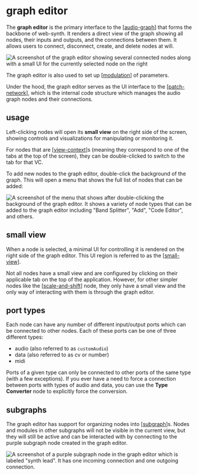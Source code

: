 # graph editor

The **graph editor** is the primary interface to the [[audio-graph]] that forms the backbone of web-synth.  It renders a direct view of the graph showing all nodes, their inputs and outputs, and the connections between them.  It allows users to connect, disconnect, create, and delete nodes at will.

![A screenshot of the graph editor showing several connected nodes along with a small UI for the currently selected node on the right](https://i.ameo.link/bsj.png)

The graph editor is also used to set up [[modulation]] of parameters.

Under the hood, the graph editor serves as the UI interface to the [[patch-network]], which is the internal code structure which manages the audio graph nodes and their connections.

## usage

Left-clicking nodes will open its **small view** on the right side of the screen, showing controls and visualizations for manipulating or monitoring it.

For nodes that are [[view-context]]s (meaning they correspond to one of the tabs at the top of the screen), they can be double-clicked to switch to the tab for that VC.

To add new nodes to the graph editor, double-click the background of the graph.  This will open a menu that shows the full list of nodes that can be added:

![A screenshot of the menu that shows after double-clicking the background of the graph editor.  It shows a variety of node types that can be added to the graph editor including "Band Splitter", "Add", "Code Editor", and others.](https://i.ameo.link/cre.png)

## small view

When a node is selected, a minimal UI for controlling it is rendered on the right side of the graph editor.  This UI region is referred to as the [[small-view]].

Not all nodes have a small view and are configured by clicking on their applicable tab on the top of the application.  However, for other simpler nodes like the [[scale-and-shift]] node, they only have a small view and the only way of interacting with them is through the graph editor.

## port types

Each node can have any number of different input/output ports which can be connected to other nodes.  Each of these ports can be one of three different types:

 * audio (also referred to as `customAudio`)
 * data (also referred to as cv or number)
 * midi

Ports of a given type can only be connected to other ports of the same type (with a few exceptions).  If you ever have a need to force a connection between ports with types of audio and data, you can use the **Type Converter** node to explicitly force the conversion.

## subgraphs

The graph editor has support for organizing nodes into [[subgraph]]s.  Nodes and modules in other subgraphs will not be visible in the current view, but they will still be active and can be interacted with by connecting to the purple subgraph node created in the graph editor.

![A screenshot of a purple subgraph node in the graph editor which is labeled "synth lead".  It has one incoming connection and one outgoing connection.](https://i.ameo.link/cr8.png)

[//begin]: # "Autogenerated link references for markdown compatibility"
[audio-graph]: audio-graph "audio graph"
[modulation]: modulation "modulation"
[patch-network]: patch-network "patch-network"
[view-context]: view-context "view-context"
[small-view]: small-view "small-view"
[scale-and-shift]: scale-and-shift "scale and shift"
[subgraph]: subgraph "subgraph"
[//end]: # "Autogenerated link references"
